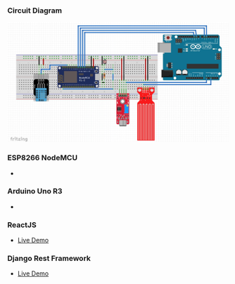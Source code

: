 ### Circuit Diagram

![Circuit Diagram](.\circuit_diagram\diagram.jpg "Circuit Diagram with Frizing")

### ESP8266 NodeMCU
- 

### Arduino Uno R3
- 

### ReactJS
- [Live Demo]()

### Django Rest Framework
- [Live Demo]()